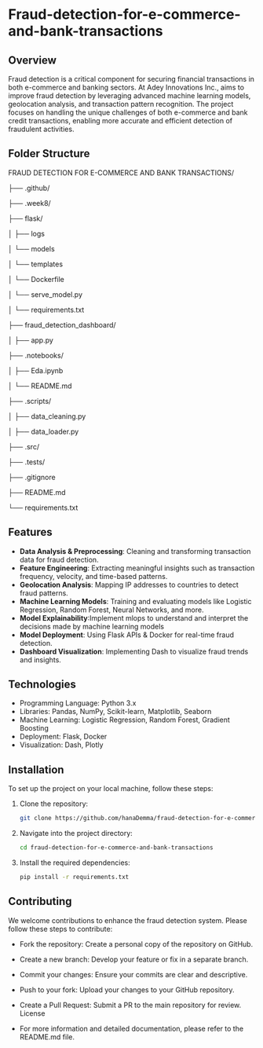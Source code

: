 # Fraud-detection-for-e-commerce-and-bank-transactions

## Overview

Fraud detection is a critical component for securing financial transactions in both e-commerce and banking sectors. At Adey Innovations Inc.,  aims to improve fraud detection by leveraging advanced machine learning models, geolocation analysis, and transaction pattern recognition. The project focuses on handling the unique challenges of both e-commerce and bank credit transactions, enabling more accurate and efficient detection of fraudulent activities.


## Folder Structure 

FRAUD DETECTION FOR E-COMMERCE AND BANK TRANSACTIONS/

├── .github/

├── .week8/

├── flask/

│   ├── logs

│   └── models

│   └── templates

│   └── Dockerfile

│   └── serve_model.py

│   └── requirements.txt

├── fraud_detection_dashboard/

│   ├── app.py

├── .notebooks/

│   ├── Eda.ipynb

│   └── README.md

├── .scripts/

│   ├── data_cleaning.py

│   ├── data_loader.py

├── .src/

├── .tests/

├── .gitignore

├── README.md

└── requirements.txt


## Features
- **Data Analysis & Preprocessing**: Cleaning and transforming transaction data for fraud detection.
- **Feature Engineering**: Extracting meaningful insights such as transaction frequency, velocity, and time-based patterns.
- **Geolocation Analysis**: Mapping IP addresses to countries to detect fraud patterns.
- **Machine Learning Models**: Training and evaluating models like Logistic Regression, Random Forest, Neural Networks, and more.
- **Model Explainability**:Implement mlops to understand and interpret the decisions made by machine learning models
- **Model Deployment**: Using Flask APIs & Docker for real-time fraud detection.
- **Dashboard Visualization**: Implementing Dash to visualize fraud trends and insights.



## Technologies

- Programming Language: Python 3.x
- Libraries: Pandas, NumPy, Scikit-learn, Matplotlib, Seaborn
- Machine Learning: Logistic Regression, Random Forest, Gradient Boosting
- Deployment: Flask, Docker
- Visualization: Dash, Plotly


## Installation

To set up the project on your local machine, follow these steps:


1. Clone the repository:
   ```bash
   git clone https://github.com/hanaDemma/fraud-detection-for-e-commerce-and-bank-transactions.git
2. Navigate into the project directory:
   ```bash
   cd fraud-detection-for-e-commerce-and-bank-transactions

3. Install the required dependencies:
   ```bash
   pip install -r requirements.txt


## Contributing

We welcome contributions to enhance the fraud detection system. Please follow these steps to contribute:

   - Fork the repository: Create a personal copy of the repository on GitHub.
   - Create a new branch: Develop your feature or fix in a separate branch.
   - Commit your changes: Ensure your commits are clear and descriptive.
   - Push to your fork: Upload your changes to your GitHub repository.
   - Create a Pull Request: Submit a PR to the main repository for review.
   License

- For more information and detailed documentation, please refer to the README.md file.